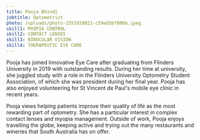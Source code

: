 ```yaml
---
title: Pooja Bhindi
jobtitle: Optometrist
photo: /uploads/photo-1551910021-c59ed3bf006b.jpeg
skill1: MYOPIA CONTROL
skill2: CONTACT LENSES
skill3: BINOCULAR VISION
skill4: THERAPEUTIC EYE CARE
---
```

Pooja has joined Innovative Eye Care after graduating from Flinders University in 2019 with outstanding results. During her time at university, she juggled study with a role in the Flinders University Optometry Student Association, of which she was president during her final year. Pooja has also enjoyed volunteering for St Vincent de Paul's mobile eye clinic in recent years.

Pooja views helping patients improve their quality of life as the most rewarding part of optometry. She has a particular interest in complex contact lenses and myopia management. Outside of work, Pooja enjoys travelling the globe, keeping active and trying out the many restaurants and wineries that South Australia has on offer.
